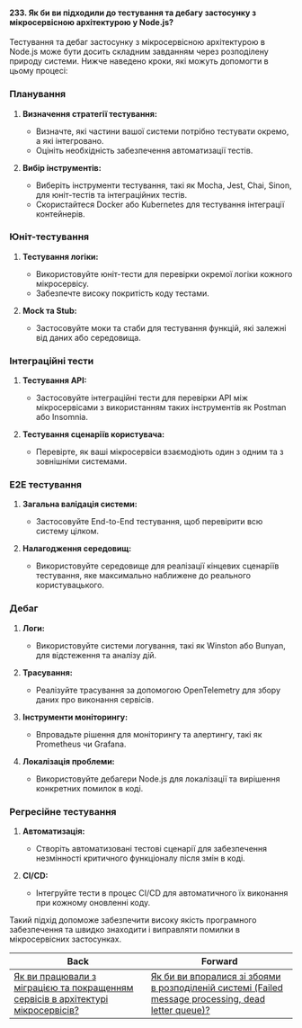 #### 233. Як би ви підходили до тестування та дебагу застосунку з мікросервісною архітектурою у Node.js?

Тестування та дебаг застосунку з мікросервісною архітектурою в Node.js може бути досить складним завданням через розподілену природу системи. Нижче наведено кроки, які можуть допомогти в цьому процесі:

### Планування

1. **Визначення стратегії тестування:**
   - Визначте, які частини вашої системи потрібно тестувати окремо, а які інтегровано.
   - Оцініть необхідність забезпечення автоматизації тестів.

2. **Вибір інструментів:**
   - Виберіть інструменти тестування, такі як Mocha, Jest, Chai, Sinon, для юніт-тестів та інтеграційних тестів.
   - Скористайтеся Docker або Kubernetes для тестування інтеграції контейнерів.

### Юніт-тестування

1. **Тестування логіки:**
   - Використовуйте юніт-тести для перевірки окремої логіки кожного мікросервісу.
   - Забезпечте високу покритість коду тестами.

2. **Mock та Stub:**
   - Застосовуйте моки та стаби для тестування функцій, які залежні від даних або середовища.

### Інтеграційні тести

1. **Тестування API:**
   - Застосовуйте інтеграційні тести для перевірки API між мікросервісами з використанням таких інструментів як Postman або Insomnia.
  
2. **Тестування сценаріїв користувача:**
   - Перевірте, як ваші мікросервіси взаємодіють один з одним та з зовнішніми системами.

### Е2Е тестування

1. **Загальна валідація системи:**
   - Застосовуйте End-to-End тестування, щоб перевірити всю систему цілком.

2. **Налагодження середовищ:**
   - Використовуйте середовище для реалізації кінцевих сценаріїв тестування, яке максимально наближене до реального користувацького.

### Дебаг

1. **Логи:**
   - Використовуйте системи логування, такі як Winston або Bunyan, для відстеження та аналізу дій.

2. **Трасування:**
   - Реалізуйте трасування за допомогою OpenTelemetry для збору даних про виконання сервісів.

3. **Інструменти моніторингу:**
   - Впровадьте рішення для моніторингу та алертингу, такі як Prometheus чи Grafana.

4. **Локалізація проблеми:**
   - Використовуйте дебагери Node.js для локалізації та вирішення конкретних помилок в коді.

### Регресійне тестування

1. **Автоматизація:**
   - Створіть автоматизовані тестові сценарії для забезпечення незмінності критичного функціоналу після змін в коді.

2. **CI/CD:**
   - Інтегруйте тести в процес CI/CD для автоматичного їх виконання при кожному оновленні коду.

Такий підхід допоможе забезпечити високу якість програмного забезпечення та швидко знаходити і виправляти помилки в мікросервісних застосунках.

| Back | Forward |
|---|---|
| [Як ви працювали з міграцією та покращенням сервісів в архітектурі мікросервісів?](/ua/senior/microservices/how-did-you-work-with-migration-and-service-improvement-in-microservice-architecture.md)  | [Як би ви впоралися зі збоями в розподіленій системі (Failed message processing, dead letter queue)?](/ua/senior/microservices/how-would-you-handle-failures-in-a-distributed-system-failed-message-processing-dead-letter-queue.md) |